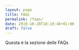 ```yaml
---
layout: page
title: FAQs
permalink: /faqs/
date: 2019-10-28T18:10:48+01:00
draft: false
---
```


Questa è la sezione delle FAQs 
